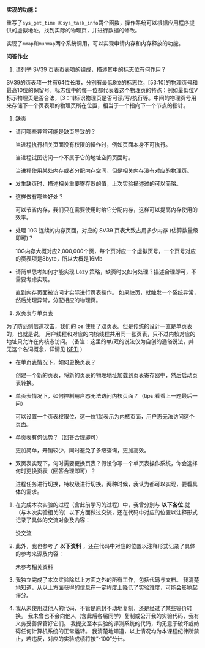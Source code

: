 **实现的功能：**

重写了`sys_get_time 和sys_task_info`两个函数，操作系统可以根据应用程序提供的虚拟地址，找到实际的物理页，并进行数据的修改。

实现了`mmap`和`munmap`两个系统调用，可以实现申请内存和内存释放的功能。

**问答作业**

1. 请列举 SV39 页表页表项的组成，描述其中的标志位有何作用？

SV39的页表项一共有64位长度，分别有最低8位的标志位，[53:10]的物理页号和最高10位的保留号。标志位中的每一位都代表着这个物理页的特点：例如最低位V标示物理页是否合法，[3：1]标识物理页是否可读/写/执行等。中间的物理页号用来存储下一个页表项的物理页所在位置，相当于一个指向下一个节点的指针。

1. 缺页

- 请问哪些异常可能是缺页导致的？

  当进程执行相关页面没有权限的操作时，例如页面本身不可执行。

  当进程试图访问一个不属于它的地址空间页面时。

  当进程使用某处内存或者分配内存空间，但是相关内存没有对应的物理页。

- 发生缺页时，描述相关重要寄存器的值，上次实验描述过的可以简略。

- 这样做有哪些好处？

  可以节省内存，我们只在需要使用时给它分配内存，这样可以提高内存使用的效率。

- 处理 10G 连续的内存页面，对应的 SV39 页表大致占用多少内存 (估算数量级即可)？

  10G内存大概对应2,000,000个页，每个页对应一个虚拟页号，一个页号对应的页表项是8byte，所以大概是16Mb

- 请简单思考如何才能实现 Lazy 策略，缺页时又如何处理？描述合理即可，不需要考虑实现。

  直到内存页面被访问才实际进行页表操作。 如果缺页，就触发一个系统异常，然后处理异常，分配相应的物理页。

1. 双页表与单页表

为了防范侧信道攻击，我们的 os 使用了双页表。但是传统的设计一直是单页表的，也就是说， 用户线程和对应的内核线程共用同一张页表，只不过内核对应的地址只允许在内核态访问。 (备注：这里的单/双的说法仅为自创的通俗说法，并无这个名词概念，详情见 [KPTI](https://en.wikipedia.org/wiki/Kernel_page-table_isolation) )

- 在单页表情况下，如何更换页表？

  创建一个新的页表，将新的页表的物理地址加载到页表寄存器中，然后启动页表转换。

- 单页表情况下，如何控制用户态无法访问内核页面？（tips:看看上一题最后一问）

  可以设置一个页表权限位，这一位1就表示为内核页面，用户态无法访问这个页面。

- 单页表有何优势？（回答合理即可）

  更加简单，开销较少，同时避免了多级查询，更加高效。

- 双页表实现下，何时需要更换页表？假设你写一个单页表操作系统，你会选择何时更换页表（回答合理即可）？

  进程任务进行切换，特权级进行切换。两种时候，我认为都可以实现，要看具体的需求。

1. 在完成本次实验的过程（含此前学习的过程）中，我曾分别与 **以下各位** 就（与本次实验相关的）以下方面做过交流，还在代码中对应的位置以注释形式记录了具体的交流对象及内容：

   没交流

2. 此外，我也参考了 **以下资料** ，还在代码中对应的位置以注释形式记录了具体的参考来源及内容：

   未参考相关资料

3. 我独立完成了本次实验除以上方面之外的所有工作，包括代码与文档。 我清楚地知道，从以上方面获得的信息在一定程度上降低了实验难度，可能会影响起评分。

4. 我从未使用过他人的代码，不管是原封不动地复制，还是经过了某些等价转换。 我未曾也不会向他人（含此后各届同学）复制或公开我的实验代码，我有义务妥善保管好它们。 我提交至本实验的评测系统的代码，均无意于破坏或妨碍任何计算机系统的正常运转。 我清楚地知道，以上情况均为本课程纪律所禁止，若违反，对应的实验成绩将按“-100”分计。